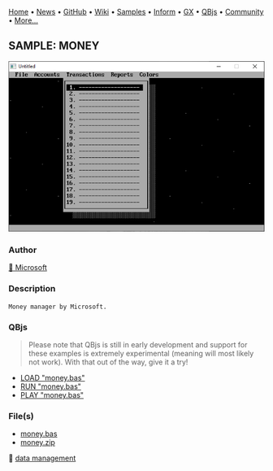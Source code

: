 [Home](https://qb64.com) • [News](../../news.md) • [GitHub](https://github.com/QB64Official/qb64) • [Wiki](https://github.com/QB64Official/qb64/wiki) • [Samples](../../samples.md) • [Inform](../../inform.md) • [GX](../../gx.md) • [QBjs](../../qbjs.md) • [Community](../../community.md) • [More...](../../more.md)

## SAMPLE: MONEY

![screenshot.png](img/screenshot.png)

### Author

[🐝 Microsoft](../microsoft.md) 

### Description

```text
Money manager by Microsoft.
```

### QBjs

> Please note that QBjs is still in early development and support for these examples is extremely experimental (meaning will most likely not work). With that out of the way, give it a try!

* [LOAD "money.bas"](https://v6p9d9t4.ssl.hwcdn.net/html/5963335/index.html?src=https://qb64.com/samples/money/src/money.bas)
* [RUN "money.bas"](https://v6p9d9t4.ssl.hwcdn.net/html/5963335/index.html?mode=auto&src=https://qb64.com/samples/money/src/money.bas)
* [PLAY "money.bas"](https://v6p9d9t4.ssl.hwcdn.net/html/5963335/index.html?mode=play&src=https://qb64.com/samples/money/src/money.bas)

### File(s)

* [money.bas](src/money.bas)
* [money.zip](src/money.zip)

🔗 [data management](../data-management.md)
